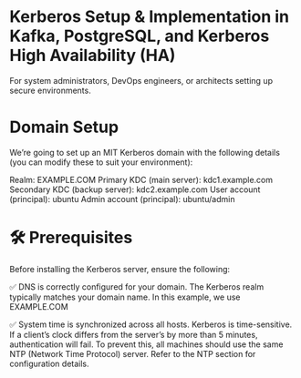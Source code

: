 # Kerberos Setup & Implementation in Kafka, PostgreSQL, and Kerberos High Availability (HA)
For system administrators, DevOps engineers, or architects setting up secure environments.

# Domain Setup
We’re going to set up an MIT Kerberos domain with the following details (you can modify these to suit your environment):

Realm: EXAMPLE.COM
Primary KDC (main server): kdc1.example.com
Secondary KDC (backup server): kdc2.example.com
User account (principal): ubuntu
Admin account (principal): ubuntu/admin

# 🛠️ Prerequisites
Before installing the Kerberos server, ensure the following:

✅ DNS is correctly configured for your domain.
The Kerberos realm typically matches your domain name.
In this example, we use EXAMPLE.COM

✅ System time is synchronized across all hosts.
Kerberos is time-sensitive. If a client’s clock differs from the server’s by more than 5 minutes, authentication will fail.
To prevent this, all machines should use the same NTP (Network Time Protocol) server.
Refer to the NTP section for configuration details.

